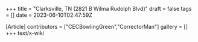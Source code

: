 +++
title = "Clarksville, TN (2821 B Wilma Rudolph Blvd)"
draft = false
tags = []
date = 2023-06-10T02:47:59Z

[Article]
contributors = ["CECBowlingGreen","CorrectorMan"]
gallery = []
+++
text/x-wiki
